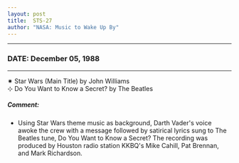 ```yaml
---
layout: post
title:  STS-27
author: "NASA: Music to Wake Up By"
---
```


----
### DATE: December 05, 1988
----
✷ Star Wars (Main Title) by John Williams  &nbsp;<br />⊹ Do You Want to Know a Secret? by The Beatles

##### Comment:
* Using Star Wars theme music as background, Darth Vader's voice awoke the crew with a message followed by satirical lyrics sung to The Beatles tune, Do You Want to Know a Secret? The recording was produced by Houston radio station KKBQ's Mike Cahill, Pat Brennan, and Mark Richardson.

